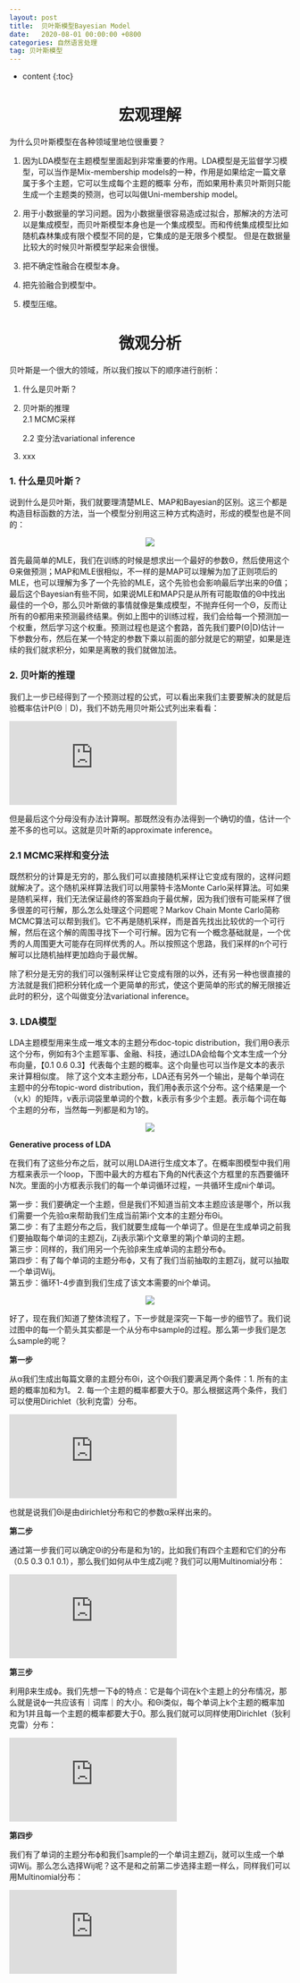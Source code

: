 ```yaml
---
layout: post
title:  贝叶斯模型Bayesian Model
date:   2020-08-01 00:00:00 +0800
categories: 自然语言处理
tag: 贝叶斯模型
---
```


* content
{:toc}


<h1 align="center">宏观理解</h1>

为什么贝叶斯模型在各种领域里地位很重要？

1. 因为LDA模型在主题模型里面起到非常重要的作用。LDA模型是无监督学习模型，可以当作是Mix-membership models的一种，作用是如果给定一篇文章属于多个主题，它可以生成每个主题的概率
分布，而如果用朴素贝叶斯则只能生成一个主题类的预测，也可以叫做Uni-membership model。

2. 用于小数据量的学习问题。因为小数据量很容易造成过拟合，那解决的方法可以是集成模型，而贝叶斯模型本身也是一个集成模型。而和传统集成模型比如随机森林集成有限个模型不同的是，它集成的是无限多个模型。
但是在数据量比较大的时候贝叶斯模型学起来会很慢。

3. 把不确定性融合在模型本身。

4. 把先验融合到模型中。

5. 模型压缩。



<h1 align="center">微观分析</h1>

贝叶斯是一个很大的领域，所以我们按以下的顺序进行剖析：
1. 什么是贝叶斯？
2. 贝叶斯的推理     
      2.1 MCMC采样
      
      2.2 变分法variational inference
3. xxx


<h3>1. 什么是贝叶斯？</h3>

说到什么是贝叶斯，我们就要理清楚MLE、MAP和Bayesian的区别。这三个都是构造目标函数的方法，当一个模型分别用这三种方式构造时，形成的模型也是不同的：

<p align="center"> 
  <img src="/imgs/bayesianModel/1.png">
</p>

首先最简单的MLE，我们在训练的时候是想求出一个最好的参数Θ，然后使用这个Θ来做预测；MAP和MLE很相似，不一样的是MAP可以理解为加了正则项后的MLE，也可以理解为多了一个先验的MLE，这个先验也会影响最后学出来的Θ值；最后这个Bayesian有些不同，如果说MLE和MAP只是从所有可能取值的Θ中找出最佳的一个Θ，那么贝叶斯做的事情就像是集成模型，不抛弃任何一个Θ，反而让所有的Θ都用来预测最终结果。例如上图中的训练过程，我们会给每一个预测加一个权重，然后学习这个权重。预测过程也是这个套路，首先我们要P(Θ|D)估计一下参数分布，然后在某一个特定的参数下乘以前面的部分就是它的期望，如果是连续的我们就求积分，如果是离散的我们就做加法。


<h3>2. 贝叶斯的推理</h3>

我们上一步已经得到了一个预测过程的公式，可以看出来我们主要要解决的就是后验概率估计P(Θ｜D)，我们不妨先用贝叶斯公式列出来看看：

![](https://latex.codecogs.com/gif.latex?P%28%5Ctheta%7CD%29%20%3D%20%5Cfrac%7BP%28D%7C%5Ctheta%29P%28%5Ctheta%29%7D%7BP%28D%29%7D%20%3D%20%5Cfrac%7BP%28D%7C%5Ctheta%29P%28%5Ctheta%29%7D%7B%5Cint_%7B%5Ctheta%7D%5E%7B%7DP%28D%2C%5Ctheta%29d%5Ctheta%7D%20%3D%20%5Cfrac%7BP%28D%7C%5Ctheta%29P%28%5Ctheta%29%7D%7B%5Cint_%7B%5Ctheta_1%7D%5E%7B%7D%5Cint_%7B%5Ctheta_2%7D%5E%7B%7D...%5Cint_%7B%5Ctheta_d%7D%5E%7B%7DP%28D%2C%5Ctheta%29d%5Ctheta_1%20%5Ctheta_2...%5Ctheta_d%7D)

但是最后这个分母没有办法计算啊。那既然没有办法得到一个确切的值，估计一个差不多的也可以。这就是贝叶斯的approximate inference。

<h3>2.1 MCMC采样和变分法</h3>


既然积分的计算是无穷的，那么我们可以直接随机采样让它变成有限的，这样问题就解决了。这个随机采样算法我们可以用蒙特卡洛Monte Carlo采样算法。可如果是随机采样，我们无法保证最终的答案趋向于最优解，因为我们很有可能采样了很多很差的可行解，那么怎么处理这个问题呢？Markov Chain Monte Carlo简称MCMC算法可以帮到我们。它不再是随机采样，而是首先找出比较优的一个可行解，然后在这个解的周围寻找下一个可行解。因为它有一个概念基础就是，一个优秀的人周围更大可能存在同样优秀的人。所以按照这个思路，我们采样的n个可行解可以比随机抽样更加趋向于最优解。

除了积分是无穷的我们可以强制采样让它变成有限的以外，还有另一种也很直接的方法就是我们把积分转化成一个更简单的形式，使这个更简单的形式的解无限接近此时的积分，这个叫做变分法variational inference。

<h3>3. LDA模型</h3>

LDA主题模型用来生成一堆文本的主题分布doc-topic distribution，我们用Θ表示这个分布，例如有3个主题军事、金融、科技，通过LDA会给每个文本生成一个分布向量，【0.1 0.6 0.3】代表每个主题的概率。这个向量也可以当作是文本的表示来计算相似度。
除了这个文本主题分布，LDA还有另外一个输出，是每个单词在主题中的分布topic-word distribution，我们用ϕ表示这个分布。这个结果是一个（v,k）的矩阵，v表示词袋里单词的个数，k表示有多少个主题。表示每个词在每个主题的分布，当然每一列都是和为1的。

<p align="center"> 
  <img src="/imgs/bayesianModel/2.png">
</p>

**Generative process of LDA**

在我们有了这些分布之后，就可以用LDA进行生成文本了。在概率图模型中我们用方框来表示一个loop，下图中最大的方框右下角的N代表这个方框里的东西要循环N次。里面的小方框表示我们的每一个单词循环过程，一共循环生成ni个单词。

第一步：我们要确定一个主题，但是我们不知道当前文本主题应该是哪个，所以我们需要一个先验α来帮助我们生成当前第i个文本的主题分布Θi。<br>
第二步：有了主题分布之后，我们就要生成每一个单词了。但是在生成单词之前我们要抽取每个单词的主题Zij，Zij表示第i个文章里的第j个单词的主题。<br>
第三步：同样的，我们用另一个先验β来生成单词的主题分布ϕ。<br>
第四步：有了每个单词的主题分布ϕ，又有了我们当前抽取的主题Zij，就可以抽取一个单词Wij。<br>
第五步：循环1-4步直到我们生成了该文本需要的ni个单词。<br>

<p align="center"> 
  <img src="/imgs/bayesianModel/3.png">
</p>

好了，现在我们知道了整体流程了，下一步就是深究一下每一步的细节了。我们说过图中的每一个箭头其实都是一个从分布中sample的过程。那么第一步我们是怎么sample的呢？

**第一步**

从α我们生成出每篇文章的主题分布Θi，这个Θi我们要满足两个条件：1. 所有的主题的概率加和为1。 2. 每一个主题的概率都要大于0。那么根据这两个条件，我们可以使用Dirichlet（狄利克雷）分布。

![](https://latex.codecogs.com/gif.latex?%5Ctheta_i%20%5Csim%20Dir%28%5Calpha%29)

也就是说我们Θi是由dirichlet分布和它的参数α采样出来的。

**第二步**

通过第一步我们可以确定Θi的分布是和为1的，比如我们有四个主题和它们的分布（0.5 0.3 0.1 0.1），那么我们如何从中生成Zij呢？我们可以用Multinomial分布：

![](https://latex.codecogs.com/gif.latex?Z_%7Bij%7D%20%5Csim%20Multinnomial%28%5Ctheta_i%29)

**第三步**

利用β来生成ϕ。我们先想一下ϕ的特点：它是每个词在k个主题上的分布情况，那么就是说ϕ一共应该有｜词库｜的大小。和Θi类似，每个单词上k个主题的概率加和为1并且每一个主题的概率都要大于0。那么我们就可以同样使用Dirichlet（狄利克雷）分布：

![](https://latex.codecogs.com/gif.latex?%5Cphi_k%20%5Csim%20Dir%28%5Cbeta%29)

**第四步**

我们有了单词的主题分布ϕ和我们sample的一个单词主题Zij，就可以生成一个单词Wij。那么怎么选择Wij呢？这不是和之前第二步选择主题一样么，同样我们可以用Multinomial分布：

![](https://latex.codecogs.com/gif.latex?W_%7Bij%7D%20%5Csim%20Multinomial%28%5Cphi_%7BZ_%7Bij%7D%7D%29)













